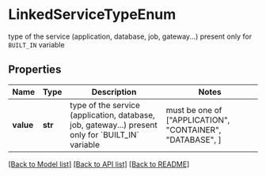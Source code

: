 # LinkedServiceTypeEnum

type of the service (application, database, job, gateway...)   present only for `BUILT_IN` variable 

## Properties
Name | Type | Description | Notes
------------ | ------------- | ------------- | -------------
**value** | **str** | type of the service (application, database, job, gateway...)   present only for &#x60;BUILT_IN&#x60; variable  |  must be one of ["APPLICATION", "CONTAINER", "DATABASE", ]

[[Back to Model list]](../README.md#documentation-for-models) [[Back to API list]](../README.md#documentation-for-api-endpoints) [[Back to README]](../README.md)


